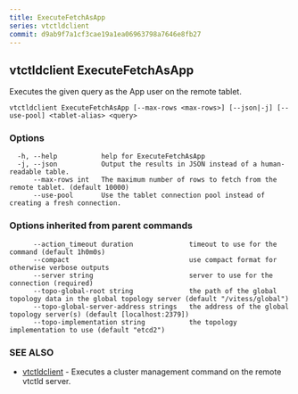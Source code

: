 ```yaml
---
title: ExecuteFetchAsApp
series: vtctldclient
commit: d9ab9f7a1cf3cae19a1ea06963798a7646e8fb27
---
```

## vtctldclient ExecuteFetchAsApp

Executes the given query as the App user on the remote tablet.

```
vtctldclient ExecuteFetchAsApp [--max-rows <max-rows>] [--json|-j] [--use-pool] <tablet-alias> <query>
```

### Options

```
  -h, --help           help for ExecuteFetchAsApp
  -j, --json           Output the results in JSON instead of a human-readable table.
      --max-rows int   The maximum number of rows to fetch from the remote tablet. (default 10000)
      --use-pool       Use the tablet connection pool instead of creating a fresh connection.
```

### Options inherited from parent commands

```
      --action_timeout duration              timeout to use for the command (default 1h0m0s)
      --compact                              use compact format for otherwise verbose outputs
      --server string                        server to use for the connection (required)
      --topo-global-root string              the path of the global topology data in the global topology server (default "/vitess/global")
      --topo-global-server-address strings   the address of the global topology server(s) (default [localhost:2379])
      --topo-implementation string           the topology implementation to use (default "etcd2")
```

### SEE ALSO

* [vtctldclient](../)	 - Executes a cluster management command on the remote vtctld server.

